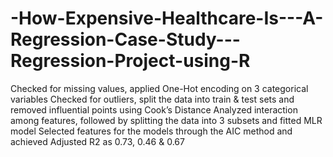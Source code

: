 # -How-Expensive-Healthcare-Is---A-Regression-Case-Study---Regression-Project-using-R
 Checked for missing values, applied One-Hot encoding on 3 categorical variables
 Checked for outliers, split the data into train & test sets and removed influential points using Cook’s Distance
 Analyzed interaction among features, followed by splitting the data into 3 subsets and fitted MLR model
 Selected features for the models through the AIC method and achieved Adjusted R2 as 0.73, 0.46 & 0.67
